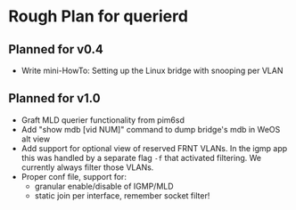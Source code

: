 Rough Plan for querierd
=======================

Planned for v0.4
----------------

 - Write mini-HowTo: Setting up the Linux bridge with snooping per VLAN


Planned for v1.0
----------------

 - Graft MLD querier functionality from pim6sd
 - Add "show mdb [vid NUM]" command to dump bridge's mdb in WeOS alt view
 - Add support for optional view of reserved FRNT VLANs.  In the igmp app
   this was handled by a separate flag `-f` that activated filtering.  We
   currently always filter those VLANs.
 - Proper conf file, support for:
   - granular enable/disable of IGMP/MLD
   - static join per interface, remember socket filter!

